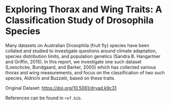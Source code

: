 # Exploring Thorax and Wing Traits: A Classification Study of Drosophila Species

Many datasets on Australian Drosophila (fruit fly) species have been collated and studied to investigate questions around climate adaptation, species distribution limits, and population genetics (Sandra B. Hangartner and Griffin, 2015). In this report, we investigate one such dataset (Loeschcke, Bundgaard, and Barker, 2000) which has collected various thorax and wing measurements, and focus on the classification of two such species, Aldrichi and Buzzatii, based on these traits.

Original Dataset: https://doi.org/10.5061/dryad.k9c31

References can be found in `ref.bib`.
